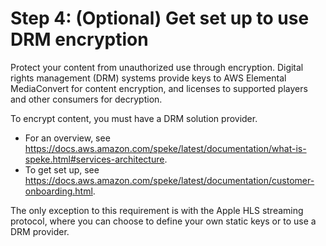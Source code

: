 # Step 4: \(Optional\) Get set up to use DRM encryption<a name="set-up-encryption"></a>

Protect your content from unauthorized use through encryption\. Digital rights management \(DRM\) systems provide keys to AWS Elemental MediaConvert for content encryption, and licenses to supported players and other consumers for decryption\.

To encrypt content, you must have a DRM solution provider\. 
+ For an overview, see [https://docs\.aws\.amazon\.com/speke/latest/documentation/what\-is\-speke\.html\#services\-architecture](https://docs.aws.amazon.com/speke/latest/documentation/what-is-speke.html#services-architecture)\.
+ To get set up, see [https://docs\.aws\.amazon\.com/speke/latest/documentation/customer\-onboarding\.html](https://docs.aws.amazon.com/speke/latest/documentation/customer-onboarding.html)\.

The only exception to this requirement is with the Apple HLS streaming protocol, where you can choose to define your own static keys or to use a DRM provider\. 